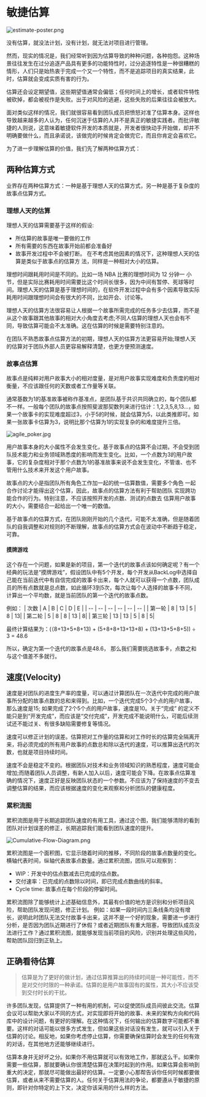 # 敏捷估算

![estimate-poster.png](https://img.picui.cn/free/2024/09/17/66e905197e3a0.png)

没有估算，就没法计划，没有计划，就无法对项目进行管理。

然而，现实的情况是，我们经常听到因为估算导致的种种问题，各种抱怨。这种场景往往发生在过分追逐产品具有更多的功能特性时，过分追逐特性是一种很糟糕的情形，人们只是始热衷于完成一个又一个特性，而不是追踪项目的真实结果，此时，估算就会变成实质有害的行为。

估算还会设定期望值，这些期望值通常会偏低；任何时间上的增长，或者软件特性被砍掉，都会被视作是失败。出于对风险的逃避，这些失败的后果往往会被放大。

面对类似这样的情况，我们就很容易看到团队成员把愤怒对准了估算本身。这样也导致越来越多的人认为，任何沉迷于估算的人并不是真正的敏捷实践者。而批评敏捷的人则说，这意味着敏捷软件开发的本质就是，开发者很快动手开始做，却并不明确要做什么，而且承诺说，该做完的时候肯定会做完它，而且你肯定会喜欢它。

为了进一步理解估算的价值，我们先了解两种估算方式：

## 两种估算方式

业界存在两种估算方式：一种是基于理想人天的估算方式，另一种是基于复杂度的故事点估算方式。

### 理想人天的估算

理想人天的估算需要基于这样的假设:
* 所估算的故事是唯一要做的工作
* 所有需要的东西在故事开始前都会准备好
* 故事开发过程中不会被打断。 在不考虑其他因素的情况下，这种理想人天的估算是类似于故事点的估算方 法，同样是一种相对大小的估算。

理想时间跟耗用时间是不同的。比如一场 NBA 比赛的理想时间为 12 分钟一 小节，但是实际比赛耗用时间需要比这个时间长很多，因为中间有暂停、死球等时间。理想人天的估算是基于理想时间的，在软件开发过程中会有多个因素导致实际耗用时间跟理想时间会有很大的不同，比如开会、讨论等。

理想人天的估算方法很容易让人根据一个故事所需完成的任务多少去估算，而不是从这个故事跟其他故事的相对大小角度去考虑;不同人估算的理想人天也会有不同，导致估算可能会不太准确。这在估算的时候是需要特别注意的。

在团队不熟悉故事点估算方法的初期，理想人天的估算方法更容易开始;理想人天的估算对于团队外部人员更容易解释清楚，也更方便预测速度。

### 故事点估算

故事点是纯粹对用户故事大小的相对度量，是对用户故事实现难度和负责度的相对衡量，不应该跟任何的天数或者工作量等关联。

通常基数为1的基准故事被称作基准点，是团队基于共识共同确立的，每个团队都不一样。一般每个团队的故事点按照斐波那契数列来进行估计：1,2,3,5,8,13...，如果一个故事卡的实现难度超过3，小于5的时候，就会估算为5，以此类推即可。如果一张故事卡估算为3，说明比那个估算为1的实现复杂的和难度提升三倍。

![agile_poker.jpg](https://img.picui.cn/free/2024/09/17/66e943ff53a6a.jpg)

用户故事本身的大小属性不会发生变化，基于故事点的估算不会过期，不会受到团队技术能力和业务领域熟悉度的影响而发生变化。比如，一个点数为3的用户故事，它的复杂度相对于那个点数为1的基准故事来说不会发生变化，不管谁、也不管用什么技术来开发这个用户故事。

故事点的大小是指团队所有角色工作加一起的统一估算数值，需要多个角色 一起合作讨论才能得出这个估算，因此，故事点的估算方法有利于帮助团队 实现跨功能合作的行为。特别注意，不应该按照开发的点数、测试的点数去 估算用户故事的大小，需要结合一起给出一个唯一的数值。

基于故事点的估算方式，在团队刚刚开始的几个迭代，可能不太准确，但是随着团队的自我调整和对规则的不断理解，故事点的估算方式会在波动中不断趋于稳定，可靠。

#### 摸牌游戏

这个存在一个问题，如果是新的项目，第一个迭代的故事点该如何确定呢？有一个经典的玩法是“摸牌游戏”，假设团队中有5个开发，每个开发从BackLog中选择自己能在当前迭代中有自信完成的故事卡出来，每个人就可以获得一个点数，团队成员的所有点数就是总点数，如此循环3到5次，每次让每个人选择的故事卡不同，计算出一个平均数，就是当前团队的第一个迭代的故事点数。

例如：
| 次数 | A | B | C | D | E |
| -- | -- | -- | -- | -- | -- |
| 第一轮 | 8 | 13 | 5 | 8 | 13|
| 第二轮 | 5 | 8 | 8 | 13 | 8|
| 第三轮 | 13 | 13 | 5 | 8 | 5|

最终计算结果为：(（8+13+5+8+13) + (5+8+8+13+13+8) + (13+13+5+8+5)) ÷ 3 = 48.6

所以，确定为第一个迭代的故事点是48.6， 那么我们需要挑选故事卡，点数之和与这个值差不多就行。

## 速度(Velocity)

速度是对团队的进度生产率的度量，可以通过计算团队在一次迭代中完成的用户故事所分配的故事点数的总和来得到。比如，一个迭代完成5个3个点的用户故事，那么速度是15; 如果完成了2个5个点的用户故事，速度是10。关于“完成” 的定义不能只是到“开发完成”，而应该是“交付完成”，开发完成不能说明什么，可能后续测试还不能过关、有很多缺陷需要修复等情况。

速度可以修正计划的误差。估算把对工作量的估算和对工作时长的估算完全隔离开来，将必须完成的所有用户故事的点数总和除以迭代的速度，可以推算出迭代的次数，也就是项目持续时间。

速度不会是稳定不变的。根据团队对技术和业务领域知识的熟悉程度，速度可能会增加;而随着团队人员调整，有新人加入以后，速度可能会下降。在故事点估算准确的情况下，速度正好是反映团队状态的一个参数。不应该为了保持速度的不变去调整估算的结果，而应该根据速度的变化来观察和分析团队的健康程度。

### 累积流图

累积流图是用于长期追踪团队速度的有用工具，通过这个图，我们能够清除的看到团队对计划误差的修正，长期追踪我们能看到团队速度的提升。

![Cumulative-Flow-Diagram.png](https://s1.locimg.com/2024/09/17/2d84fbf2fefc5.png)

累积流图是一个面积图，它显示随着时间的推移，不同阶段的故事点数量的变化。横轴代表时间，纵轴代表故事点数量。通过累积流图，团队可以观察到：
* WIP：开发中的估点数减去已完成的估点数。
* 交付速率：已完成的点数除以时间，即已完成点数曲线的斜率。
* Cycle time: 故事点在每个阶段的停留时间。

累积流图除了能够统计上述基础信息外，其最有价值的地方是识别和分析项目风险，帮助团队发现问题，修正计划。
例如：如果一段时间内三条线条均没有增长，说明此时团队无法交付故事卡出来，这并不是一个好的现象，需要进一步进行分析，是否因为团队近期进行了休假？或者近期团队有重大阻塞，导致团队成员没法进行工作？通过累积流图，就能够发现当前项目的风险，识别并处理这些风险，帮助团队回归到正轨上。

## 正确看待估算

> 估算是为了更好的做计划，通过估算推算出的持续时间是一种可能性，而不是对交付时限的一种承诺。估算的是用户故事固有的属性，其大小不应该受到交付时长的干扰。

许多团队发现，估算提供了一种有用的机制，可以促使团队成员间彼此交流。估算会议可以帮助大家以不同的方式，对实现即将开始的故事、未来的架构方向和代码库中的设计问题，有更好的理解。在这种情况下，任何输出的估算数字可能都不重要。这样的对话可能以很多方式发生，但如果这些对话没有发生，就可以引入关于估算的讨论。相反地，如果你考虑停止估算，你需要确保估算时会发生的任何有效的对话，在其他地方还能够继续进行。

估算本身并无好坏之分。如果你不用估算就可以有效地工作，那就这么干。如果你需要一些估算，那就要确认你很清楚估算在决策时起到的作用。如果估算会影响到重大的决定，那就尽可能做出最好的估算。一定要小心那帮告诉你任何时候都要做估算，或者从来不需要估算的人。任何关于估算用法的争论，都要遵从于敏捷的原则，即针对你特定的上下文，决定你该采用的什么样的方法。